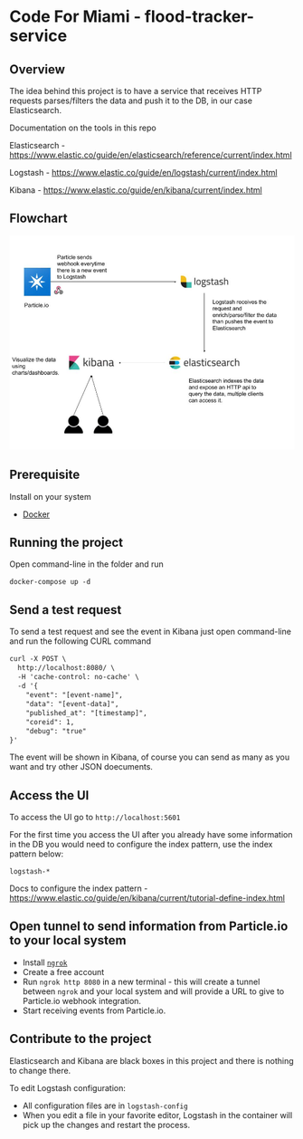 # Code For Miami - flood-tracker-service

## Overview

The idea behind this project is to have a service that receives HTTP requests parses/filters the data and push it to the DB, in our case Elasticsearch.

Documentation on the tools in this repo

Elasticsearch - https://www.elastic.co/guide/en/elasticsearch/reference/current/index.html

Logstash - https://www.elastic.co/guide/en/logstash/current/index.html

Kibana - https://www.elastic.co/guide/en/kibana/current/index.html

## Flowchart

![flowchart](Code-for-Miami_flood-tracker-service.jpg)


## Prerequisite

Install on your system

* [Docker](https://www.docker.com/)


## Running the project

Open command-line in the folder and run

```
docker-compose up -d
```

## Send a test request

To send a test request and see the event in Kibana just open command-line and run the following CURL command

```
curl -X POST \
  http://localhost:8080/ \
  -H 'cache-control: no-cache' \
  -d '{
    "event": "[event-name]",
    "data": "[event-data]",
    "published_at": "[timestamp]",
    "coreid": 1,
    "debug": "true"
}'
```

The event will be shown in Kibana, of course you can send as many as you want and try other JSON doecuments.

## Access the UI

To access the UI go to `http://localhost:5601`

For the first time you access the UI after you already have some information in the DB you would need to configure the index pattern, use the index pattern below:

```
logstash-*
```

Docs to configure the index pattern - https://www.elastic.co/guide/en/kibana/current/tutorial-define-index.html

## Open tunnel to send information from Particle.io to your local system

* Install [`ngrok`](https://ngrok.com/)
* Create a free account
* Run `ngrok http 8080` in a new terminal - this will create a tunnel between `ngrok` and your local system and will provide a URL to give to Particle.io webhook integration.
* Start receiving events from Particle.io.


## Contribute to the project

Elasticsearch and Kibana are black boxes in this project and there is nothing to change there.

To edit Logstash configuration:

* All configuration files are in `logstash-config`
* When you edit a file in your favorite editor, Logstash in the container will pick up the changes and restart the process.
